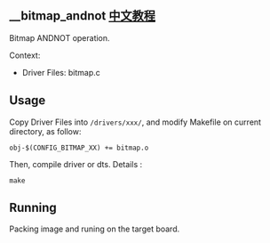 \_\_bitmap_andnot [中文教程](https://biscuitos.github.io/blog/BITMAP___bitmap_andnot/)
----------------------------------

Bitmap ANDNOT operation.

Context:

* Driver Files: bitmap.c

## Usage

Copy Driver Files into `/drivers/xxx/`, and modify Makefile on current 
directory, as follow:

```
obj-$(CONFIG_BITMAP_XX) += bitmap.o
```

Then, compile driver or dts. Details :

```
make
```

## Running

Packing image and runing on the target board.
